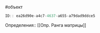 #объект

```javascript
ID:: ea26d90e-a4c7-4637-a655-a79dad9ddce5
```

Определения:: [[Опр. Ранга матрицы]]